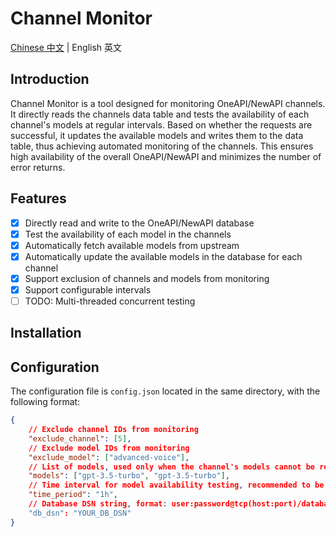 # Channel Monitor

[Chinese 中文](README-zh.md) | English 英文

## Introduction

Channel Monitor is a tool designed for monitoring OneAPI/NewAPI channels. It directly reads the channels data table and tests the availability of each channel's models at regular intervals. Based on whether the requests are successful, it updates the available models and writes them to the data table, thus achieving automated monitoring of the channels. This ensures high availability of the overall OneAPI/NewAPI and minimizes the number of error returns.

## Features

- [x] Directly read and write to the OneAPI/NewAPI database
- [x] Test the availability of each model in the channels
- [x] Automatically fetch available models from upstream
- [x] Automatically update the available models in the database for each channel
- [x] Support exclusion of channels and models from monitoring
- [x] Support configurable intervals
- [ ] TODO: Multi-threaded concurrent testing

## Installation



## Configuration

The configuration file is `config.json` located in the same directory, with the following format:

```json
{
    // Exclude channel IDs from monitoring
    "exclude_channel": [5],
    // Exclude model IDs from monitoring
    "exclude_model": ["advanced-voice"],
    // List of models, used only when the channel's models cannot be retrieved (/v1/models)
    "models": ["gpt-3.5-turbo", "gpt-3.5-turbo"],
    // Time interval for model availability testing, recommended to be no less than 30 minutes; accepted time formats are s, m, h
    "time_period": "1h",
    // Database DSN string, format: user:password@tcp(host:port)/database
    "db_dsn": "YOUR_DB_DSN"
}
